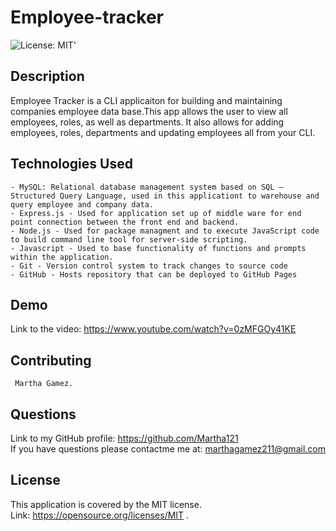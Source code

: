 # Employee-tracker
  ![License: MIT](https://img.shields.io/badge/License-MIT-yellow.svg)' 
  ## Description
   Employee Tracker is a CLI applicaiton for building and maintaining companies employee data base.This app  allows the user to view all employees, roles, as well as departments. It also allows for adding employees, roles, departments and updating employees all from your CLI.

  ## Technologies Used
    - MySQL: Relational database management system based on SQL – Structured Query Language, used in this applicationt to warehouse and query employee and company data.
    - Express.js - Used for application set up of middle ware for end point connection between the front end and backend.
    - Node.js - Used for package managment and to execute JavaScript code to build command line tool for server-side scripting.
    - Javascript - Used to base functionality of functions and prompts within the application.
    - Git - Version control system to track changes to source code
    - GitHub - Hosts repository that can be deployed to GitHub Pages
  
  ## Demo
   Link to the video: https://www.youtube.com/watch?v=0zMFGOy41KE

  ## Contributing
     Martha Gamez.

  ## Questions
  Link to my GitHub profile: https://github.com/Martha121 <br/>
  If you have questions please contactme me at: marthagamez211@gmail.com

  ## License
  This application is covered by the MIT license.<br/>
  Link: https://opensource.org/licenses/MIT  . 
